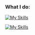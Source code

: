 ### What I do:
[![My Skills](https://skillicons.dev/icons?i=react,ts,sass,java,kotlin,vite&perline=6)](https://skillicons.dev)

[![My Skills](https://skillicons.dev/icons?i=idea,vscode,mongodb,sanity,figma,next&perline=6)](https://skillicons.dev)

<!--[![Top Langs](https://github-readme-stats.vercel.app/api/top-langs/?username=phuoc&theme=onedark)](https://github.com/anuraghazra/github-readme-stats)>

